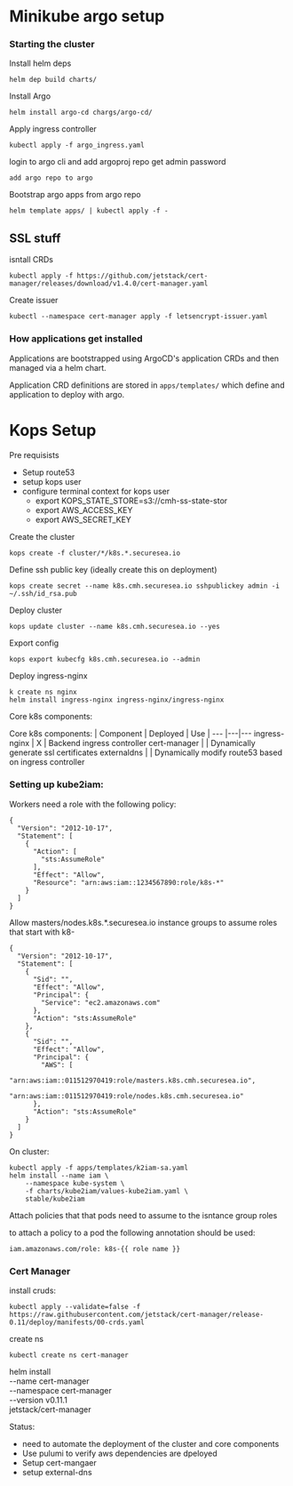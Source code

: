 # Minikube argo setup

### Starting the cluster
Install helm deps
```
helm dep build charts/
```

Install Argo
```
helm install argo-cd chargs/argo-cd/
```

Apply ingress controller
```
kubectl apply -f argo_ingress.yaml
```

login to argo cli and add argoproj repo 
get admin password
```
add argo repo to argo
```

Bootstrap argo apps from argo repo
```
helm template apps/ | kubectl apply -f -
```

## SSL stuff
isntall CRDs
```
kubectl apply -f https://github.com/jetstack/cert-manager/releases/download/v1.4.0/cert-manager.yaml
```
Create issuer
```
kubectl --namespace cert-manager apply -f letsencrypt-issuer.yaml
```

### How applications get installed
Applications are bootstrapped using ArgoCD's application CRDs and then managed via a helm chart. 

Application CRD definitions are stored in `apps/templates/` which define and application to deploy with argo. 

# Kops Setup

Pre requisists
- Setup route53 
- setup kops user
- configure terminal context for kops user
    - export KOPS_STATE_STORE=s3://cmh-ss-state-stor
    - export AWS_ACCESS_KEY
    - export AWS_SECRET_KEY 
  
Create the cluster
```
kops create -f cluster/*/k8s.*.securesea.io
```

Define ssh public key (ideally create this on deployment)
```
kops create secret --name k8s.cmh.securesea.io sshpublickey admin -i ~/.ssh/id_rsa.pub
```

Deploy cluster 
```
kops update cluster --name k8s.cmh.securesea.io --yes 
```

Export config
```
kops export kubecfg k8s.cmh.securesea.io --admin
```

Deploy ingress-nginx
```
k create ns nginx
helm install ingress-nginx ingress-nginx/ingress-nginx
```

Core k8s components:

Core k8s components:
| Component | Deployed | Use |
--- |---|---
ingress-nginx | X | Backend ingress controller
cert-manager | | Dynamically generate ssl certificates
externaldns | | Dynamically modify route53 based on ingress controller

### Setting up kube2iam:
Workers need a role with the following policy:
```
{
  "Version": "2012-10-17",
  "Statement": [
    {
      "Action": [
        "sts:AssumeRole"
      ],
      "Effect": "Allow",
      "Resource": "arn:aws:iam::1234567890:role/k8s-*"
    }
  ]
}
```

Allow masters/nodes.k8s.*.securesea.io instance groups to assume roles that start with k8-
```
{
  "Version": "2012-10-17",
  "Statement": [
    {
      "Sid": "",
      "Effect": "Allow",
      "Principal": {
        "Service": "ec2.amazonaws.com"
      },
      "Action": "sts:AssumeRole"
    },
    {
      "Sid": "",
      "Effect": "Allow",
      "Principal": {
        "AWS": [
            "arn:aws:iam::011512970419:role/masters.k8s.cmh.securesea.io",
            "arn:aws:iam::011512970419:role/nodes.k8s.cmh.securesea.io"
      },
      "Action": "sts:AssumeRole"
    }
  ]
}
```

On cluster:
```
kubectl apply -f apps/templates/k2iam-sa.yaml
helm install --name iam \
    --namespace kube-system \
    -f charts/kube2iam/values-kube2iam.yaml \
    stable/kube2iam
```
Attach policies that that pods need to assume to the isntance group roles

to attach a policy to a pod the following annotation should be used:
```
iam.amazonaws.com/role: k8s-{{ role name }}
```


### Cert Manager
install cruds:
```
kubectl apply --validate=false -f https://raw.githubusercontent.com/jetstack/cert-manager/release-0.11/deploy/manifests/00-crds.yaml
```

create ns
```
kubectl create ns cert-manager
```

helm install \
  --name cert-manager \
  --namespace cert-manager \
  --version v0.11.1 \
  jetstack/cert-manager



Status:
- need to automate the deployment of the cluster and core components
- Use pulumi to verify aws dependencies are dpeloyed
- Setup cert-mangaer
- setup external-dns
